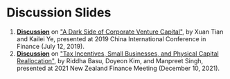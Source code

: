 # Discussion Slides

1. [**Discussion**](https://github.com/hshieh/discussion-slides/blob/master/ds_2019_cicf_tianye.pdf) on ["A Dark Side of Corporate Venture Capital"](https://papers.ssrn.com/sol3/papers.cfm?abstract_id=3241866), by Xuan Tian and Kailei Ye, presented at 2019 China International Conference in Finance (July 12, 2019).
2. [**Discussion**](https://github.com/hshieh/discussion-slides/blob/master/NZFM2021_basu_kim_singh.pdf) on ["Tax Incentives, Small
Businesses, and Physical Capital Reallocation"](https://github.com/hshieh/discussion-slides/blob/master/Tax-Incentives_Policy_and_New_Capital_With-Name.pdf), by Riddha Basu, Doyeon Kim, and Manpreet Singh, presented at 2021 New Zealand Finance Meeting (December 10, 2021).
